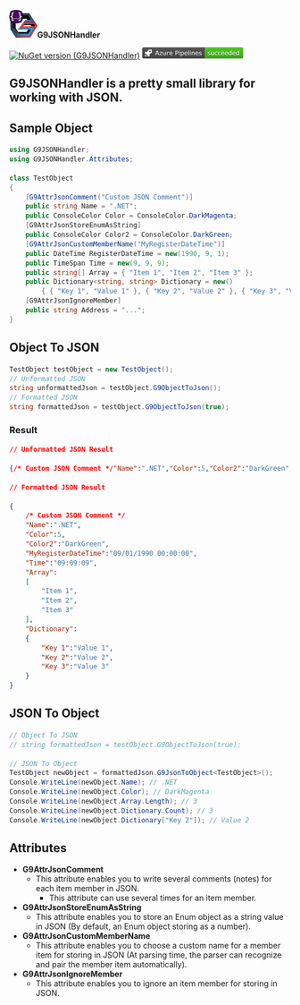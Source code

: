[![G9TM](https://raw.githubusercontent.com/ImanKari/G9JSONHandler/main/G9JSONHandler/Asset/G9JSONHandler.png)](https://github.com/ImanKari/G9JSONHandler)**G9JSONHandler**

[![NuGet version (G9JSONHandler)](https://img.shields.io/nuget/v/G9JSONHandler.svg?style=flat-square)](https://www.nuget.org/packages/G9JSONHandler/)
[![Azure DevOps Pipeline Build Status](https://raw.githubusercontent.com/ImanKari/G9JSONHandler/main/G9JSONHandler/Asset/AzureDevOpsPipelineBuildStatus.png)](https://g9tm.visualstudio.com/G9JSONHandler/_apis/build/status/G9JSONHandler?branchName=main)

## G9JSONHandler is a pretty small library for working with JSON.
## Sample Object
```csharp
using G9JSONHandler;
using G9JSONHandler.Attributes;

class TestObject
{
    [G9AttrJsonComment("Custom JSON Comment")]
    public string Name = ".NET";
    public ConsoleColor Color = ConsoleColor.DarkMagenta;
    [G9AttrJsonStoreEnumAsString]
    public ConsoleColor Color2 = ConsoleColor.DarkGreen;
    [G9AttrJsonCustomMemberName("MyRegisterDateTime")]
    public DateTime RegisterDateTime = new(1990, 9, 1);
    public TimeSpan Time = new(9, 9, 9);
    public string[] Array = { "Item 1", "Item 2", "Item 3" };
    public Dictionary<string, string> Dictionary = new()
        { { "Key 1", "Value 1" }, { "Key 2", "Value 2" }, { "Key 3", "Value 3" } };
    [G9AttrJsonIgnoreMember] 
    public string Address = "...";
}
```

## Object To JSON
```csharp
TestObject testObject = new TestObject();
// Unformatted JSON
string unformattedJson = testObject.G9ObjectToJson();
// Formatted JSON
string formattedJson = testObject.G9ObjectToJson(true);
```
### Result
```json
// Unformatted JSON Result

{/* Custom JSON Comment */"Name":".NET","Color":5,"Color2":"DarkGreen","MyRegisterDateTime":"09/01/1990 00:00:00","Time":"09:09:09","Array":["Item 1","Item 2","Item 3"],"Dictionary":{"Key 1":"Value 1","Key 2":"Value 2","Key 3":"Value 3"}}

// Formatted JSON Result

{
	/* Custom JSON Comment */
	"Name":".NET",
	"Color":5,
	"Color2":"DarkGreen",
	"MyRegisterDateTime":"09/01/1990 00:00:00",
	"Time":"09:09:09",
	"Array":
	[
		"Item 1",
		"Item 2",
		"Item 3"
	],
	"Dictionary":
	{
		"Key 1":"Value 1",
		"Key 2":"Value 2",
		"Key 3":"Value 3"
	}
}
```

## JSON To Object

```csharp
// Object To JSON
// string formattedJson = testObject.G9ObjectToJson(true);

// JSON To Object
TestObject newObject = formattedJson.G9JsonToObject<TestObject>();
Console.WriteLine(newObject.Name); // .NET
Console.WriteLine(newObject.Color); // DarkMagenta
Console.WriteLine(newObject.Array.Length); // 3
Console.WriteLine(newObject.Dictionary.Count); // 3
Console.WriteLine(newObject.Dictionary["Key 2"]); // Value 2
```
## Attributes

- **G9AttrJsonComment**
  - This attribute enables you to write several comments (notes) for each item member in JSON.
    - This attribute can use several times for an item member.
- **G9AttrJsonStoreEnumAsString**
  - This attribute enables you to store an Enum object as a string value in JSON (By default, an Enum object storing as a number).
- **G9AttrJsonCustomMemberName**
  - This attribute enables you to choose a custom name for a member item for storing in JSON (At parsing time, the parser can recognize and pair the member item automatically).
- **G9AttrJsonIgnoreMember**
  - This attribute enables you to ignore an item member for storing in JSON.